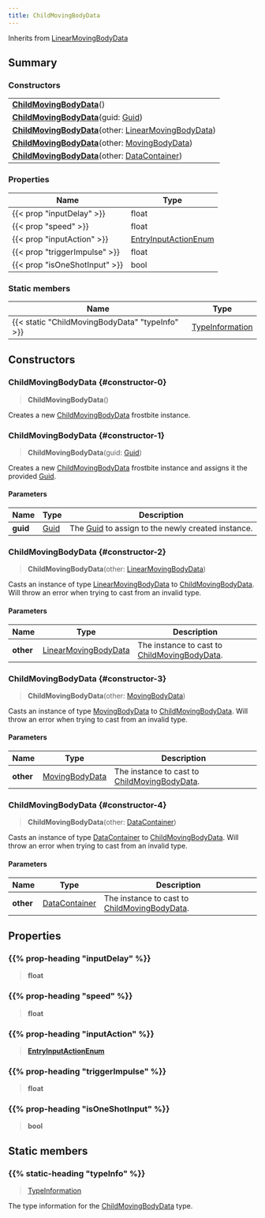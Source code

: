 ```yaml
---
title: ChildMovingBodyData
---
```


Inherits from 
[LinearMovingBodyData](/vext/ref/fb/linearmovingbodydata)

## Summary
### Constructors
| |
| ----------- |
| **[ChildMovingBodyData](#constructor-0)**() |
| **[ChildMovingBodyData](#constructor-1)**(guid: [Guid](/vext/ref/shared/class/guid)) |
| **[ChildMovingBodyData](#constructor-2)**(other: [LinearMovingBodyData](/vext/ref/fb/linearmovingbodydata)) |
| **[ChildMovingBodyData](#constructor-3)**(other: [MovingBodyData](/vext/ref/fb/movingbodydata)) |
| **[ChildMovingBodyData](#constructor-4)**(other: [DataContainer](/vext/ref/shared/class/datacontainer)) |

### Properties
| Name | Type |
| ---- | ---- |
| {{< prop "inputDelay" >}} | float |
| {{< prop "speed" >}} | float |
| {{< prop "inputAction" >}} | [EntryInputActionEnum](/vext/ref/fb/entryinputactionenum) |
| {{< prop "triggerImpulse" >}} | float |
| {{< prop "isOneShotInput" >}} | bool |

### Static members
| Name | Type |
| ---- | ---- |
| {{< static "ChildMovingBodyData" "typeInfo" >}} | [TypeInformation](/vext/ref/shared/class/typeinformation) |

## Constructors
### ChildMovingBodyData {#constructor-0}
> **ChildMovingBodyData**()

Creates a new [ChildMovingBodyData](/vext/ref/fb/childmovingbodydata) frostbite instance.

### ChildMovingBodyData {#constructor-1}
> **ChildMovingBodyData**(guid: [Guid](/vext/ref/shared/class/guid))

Creates a new [ChildMovingBodyData](/vext/ref/fb/childmovingbodydata) frostbite instance and assigns it the provided [Guid](/vext/ref/shared/class/guid).

#### Parameters
| Name | Type | Description |
| ---- | ---- | ----------- |
| **guid** | [Guid](/vext/ref/shared/class/guid) | The [Guid](/vext/ref/shared/class/guid) to assign to the newly created instance. |

### ChildMovingBodyData {#constructor-2}
> **ChildMovingBodyData**(other: [LinearMovingBodyData](/vext/ref/fb/linearmovingbodydata))

Casts an instance of type [LinearMovingBodyData](/vext/ref/fb/linearmovingbodydata) to [ChildMovingBodyData](/vext/ref/fb/childmovingbodydata). Will throw an error when trying to cast from an invalid type.

#### Parameters
| Name | Type | Description |
| ---- | ---- | ----------- |
| **other** | [LinearMovingBodyData](/vext/ref/fb/linearmovingbodydata) | The instance to cast to [ChildMovingBodyData](/vext/ref/fb/childmovingbodydata). |

### ChildMovingBodyData {#constructor-3}
> **ChildMovingBodyData**(other: [MovingBodyData](/vext/ref/fb/movingbodydata))

Casts an instance of type [MovingBodyData](/vext/ref/fb/movingbodydata) to [ChildMovingBodyData](/vext/ref/fb/childmovingbodydata). Will throw an error when trying to cast from an invalid type.

#### Parameters
| Name | Type | Description |
| ---- | ---- | ----------- |
| **other** | [MovingBodyData](/vext/ref/fb/movingbodydata) | The instance to cast to [ChildMovingBodyData](/vext/ref/fb/childmovingbodydata). |

### ChildMovingBodyData {#constructor-4}
> **ChildMovingBodyData**(other: [DataContainer](/vext/ref/shared/class/datacontainer))

Casts an instance of type [DataContainer](/vext/ref/shared/class/datacontainer) to [ChildMovingBodyData](/vext/ref/fb/childmovingbodydata). Will throw an error when trying to cast from an invalid type.

#### Parameters
| Name | Type | Description |
| ---- | ---- | ----------- |
| **other** | [DataContainer](/vext/ref/shared/class/datacontainer) | The instance to cast to [ChildMovingBodyData](/vext/ref/fb/childmovingbodydata). |

## Properties
### {{% prop-heading "inputDelay" %}}
> **float**

### {{% prop-heading "speed" %}}
> **float**

### {{% prop-heading "inputAction" %}}
> **[EntryInputActionEnum](/vext/ref/fb/entryinputactionenum)**

### {{% prop-heading "triggerImpulse" %}}
> **float**

### {{% prop-heading "isOneShotInput" %}}
> **bool**

## Static members
### {{% static-heading "typeInfo" %}}
> [TypeInformation](/vext/ref/shared/class/typeinformation)

The type information for the [ChildMovingBodyData](/vext/ref/fb/childmovingbodydata) type.

